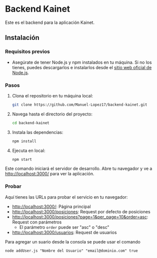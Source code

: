 # Backend Kainet

Este es el backend para la aplicación Kainet.

## Instalación

### Requisitos previos

- Asegúrate de tener Node.js y npm instalados en tu máquina. Si no los tienes, puedes descargarlos e instalarlos desde el [sitio web oficial de Node.js](https://nodejs.org/).

### Pasos

1. Clona el repositorio en tu máquina local:

   ```bash
   git clone https://github.com/Manuel-Lopez17/backend-kainet.git
   ```

2. Navega hasta el directorio del proyecto:

   ```bash
   cd backend-kainet
   ```

3. Instala las dependencias:

   ```bash
   npm install
   ```

4. Ejecuta en local:

   ```bash
   npm start
   ```

Este comando iniciará el servidor de desarrollo. Abre tu navegador y ve a [http://localhost:3000/](http://localhost:3000/) para ver la aplicación.

### Probar

Aquí tienes las URLs para probar el servicio en tu navegador:

- [http://localhost:3000/](http://localhost:3000/): Página principal
- [http://localhost:3000/posiciones](http://localhost:3000/posiciones): Request por defecto de posiciones
- [http://localhost:3000/posiciones?page=1&per_page=10&order=asc](http://localhost:3000/posiciones?page=1&per_page=10&order=asc): Request con parámetros
  - El parámetro `order` puede ser "asc" o "desc"
- [http://localhost:3000/usuarios](http://localhost:3000/usuarios): Request de usuarios

Para agregar un suario desde la consola se puede usar el comando 

```
node addUser.js "Nombre del Usuario" "email@dominio.com" true

```
